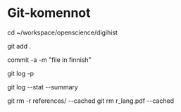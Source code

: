 # Git-komennot
cd ~/workspace/openscience/digihist

git add .

commit -a -m "file in finnish"

git log -p

git log --stat --summary


git rm -r references/ --cached
git rm  r_lang.pdf --cached
